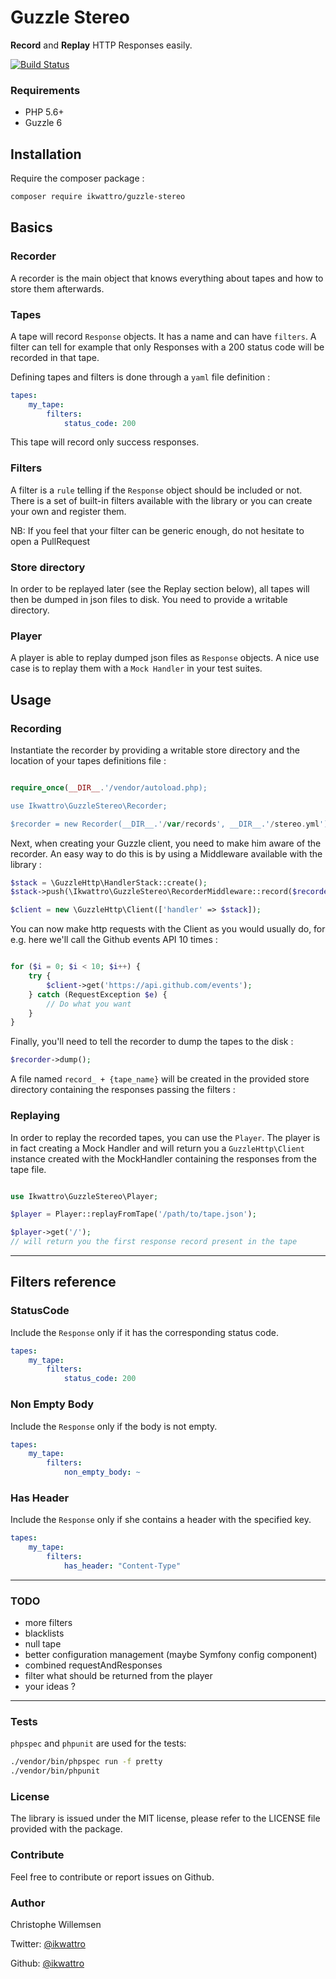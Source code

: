 # Guzzle Stereo

**Record** and **Replay** HTTP Responses easily.

[![Build Status](https://travis-ci.org/ikwattro/guzzle-stereo.svg?branch=master)](https://travis-ci.org/ikwattro/guzzle-stereo)

### Requirements

* PHP 5.6+
* Guzzle 6

## Installation

Require the composer package :

```bash
composer require ikwattro/guzzle-stereo
```

## Basics

### Recorder

A recorder is the main object that knows everything about tapes and how to store them afterwards.

### Tapes

A tape will record `Response` objects. It has a name and can have `filters`. A filter can tell for example that only 
Responses with a 200 status code will be recorded in that tape.

Defining tapes and filters is done through a `yaml` file definition :

```yaml
tapes:
	my_tape:
		filters:
			status_code: 200
```

This tape will record only success responses.

### Filters

A filter is a `rule` telling if the `Response` object should be included or not. There is a set of built-in filters available
with the library or you can create your own and register them.

NB: If you feel that your filter can be generic enough, do not hesitate to open a PullRequest

### Store directory

In order to be replayed later (see the Replay section below), all tapes will then be dumped in json files to disk. You need
to provide a writable directory.

### Player

A player is able to replay dumped json files as `Response` objects. A nice use case is to replay them with a `Mock Handler` in
your test suites.

## Usage

### Recording

Instantiate the recorder by providing a writable store directory and the location of your tapes definitions file :

```php

require_once(__DIR__.'/vendor/autoload.php);

use Ikwattro\GuzzleStereo\Recorder;

$recorder = new Recorder(__DIR__.'/var/records', __DIR__.'/stereo.yml');
```

Next, when creating your Guzzle client, you need to make him aware of the recorder. An easy way to do this is by using a Middleware
available with the library :

```php
$stack = \GuzzleHttp\HandlerStack::create();
$stack->push(\Ikwattro\GuzzleStereo\RecorderMiddleware::record($recorder));

$client = new \GuzzleHttp\Client(['handler' => $stack]);
```

You can now make http requests with the Client as you would usually do, for e.g. here we'll call the Github events API 10 times :

```php

for ($i = 0; $i < 10; $i++) {
	try {
		$client->get('https://api.github.com/events');
	} catch (RequestException $e) {
		// Do what you want
	}
}
```

Finally, you'll need to tell the recorder to dump the tapes to the disk :

```php
$recorder->dump();
```

A file named `record_ + {tape_name}` will be created in the provided store directory containing the responses passing the filters :

### Replaying

In order to replay the recorded tapes, you can use the `Player`. The player is in fact creating a Mock Handler and will return you
a `GuzzleHttp\Client` instance created with the MockHandler containing the responses from the tape file.

```php

use Ikwattro\GuzzleStereo\Player;

$player = Player::replayFromTape('/path/to/tape.json');

$player->get('/');
// will return you the first response record present in the tape
```

---

## Filters reference

### StatusCode

Include the `Response` only if it has the corresponding status code.

```yaml
tapes:
	my_tape:
		filters:
			status_code: 200
```

### Non Empty Body

Include the `Response` only if the body is not empty.

```yaml
tapes:
	my_tape:
		filters:
			non_empty_body: ~
```

### Has Header

Include the `Response` only if she contains a header with the specified key.

```yaml
tapes:
	my_tape:
		filters:
			has_header: "Content-Type"
```

---

### TODO

* more filters
* blacklists
* null tape
* better configuration management (maybe Symfony config component)
* combined requestAndResponses
* filter what should be returned from the player
* your ideas ?

---

### Tests

`phpspec` and `phpunit` are used for the tests:

```bash
./vendor/bin/phpspec run -f pretty
./vendor/bin/phpunit
```

### License

The library is issued under the MIT license, please refer to the LICENSE file provided with the package.

### Contribute

Feel free to contribute or report issues on Github.

### Author

Christophe Willemsen

Twitter: [@ikwattro](https://twitter.com/ikwattro)

Github: [@ikwattro](https://github.com/ikwattro)
